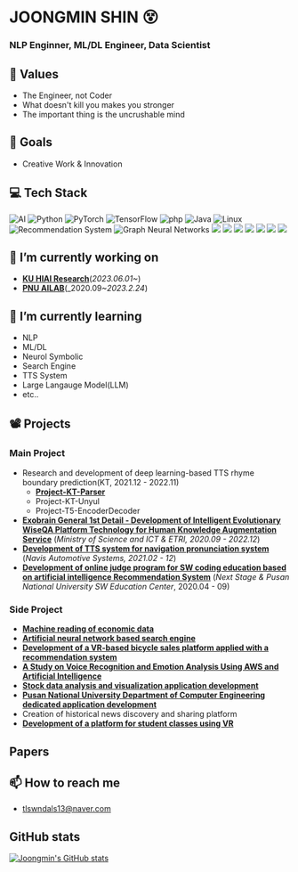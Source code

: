 # JOONGMIN SHIN 😵

### NLP Enginner, ML/DL Engineer, Data Scientist

## 🧠 Values 
* The Engineer, not Coder
* What doesn't kill you makes you stronger
* The important thing is the uncrushable mind

## 🥅 Goals
* Creative Work & Innovation

## 💻 Tech Stack 

<img alt="AI" src ="https://img.shields.io/badge/AI-F37626?logo=Jupyter&logoColor=white"/>  <img alt="Python" src ="https://img.shields.io/badge/Python-3776AB.svg?logo=Python&logoColor=white"/> <img alt="PyTorch" src ="https://img.shields.io/badge/PyTorch-EE4C2C.svg?logo=PyTorch&logoColor=white"/> <img alt="TensorFlow" src ="https://img.shields.io/badge/TensorFlow-FF6F00.svg?logo=TensorFlow&logoColor=white"/> <img alt="php" src ="https://img.shields.io/badge/php-777BB4.svg?logo=php&logoColor=white"/> <img alt="Java" src ="https://img.shields.io/badge/Java-007396.svg?logo=Java&logoColor=white"/> <img alt="Linux" src ="https://img.shields.io/badge/Linux-FCC624.svg?logo=Linux&logoColor=white"/> <img alt=" Recommendation System" src ="https://img.shields.io/badge/Recommendation System-252B2D?logo=Nucleo&logoColor=white"/> <img alt="Graph Neural Networks" src ="https://img.shields.io/badge/Graph Neural Networks-1A2477?logo=GraphQL&logoColor=white"/> <img src="https://img.shields.io/badge/MySQL-4479A1?logo=mysql&logoColor=white"> <img src="https://img.shields.io/badge/Docker-2496ED?logo=Docker&logoColor=white"> <img src="https://img.shields.io/badge/Kubernetes-326CE5?logo=Kubernetes&logoColor=white"> <img src="https://img.shields.io/badge/Transformer-DD0B78?logo=Starship&logoColor=white"> <img src="https://img.shields.io/badge/NLP-E50914?logo=netflix&logoColor=white"> <img src="https://img.shields.io/badge/Machine Learning-D9272E?logo=mega&logoColor=white"> <img src="https://img.shields.io/badge/C/C++-00599C?logo=C&logoColor=white"> 

## 🔭 I’m currently working on
- [**KU HIAI Research**](http://hiai.korea.ac.kr/)(_2023.06.01~_)
- [**PNU AILAB**](https://ailab.pusan.ac.kr/ailab/index..do)(_2020.09~_2023.2.24_)

## 🌱 I’m currently learning
- NLP
- ML/DL
- Neurol Symbolic
- Search Engine
- TTS System
- Large Langauge Model(LLM)
- etc..


## 📽️ Projects
### Main Project
* Research and development of deep learning-based TTS rhyme boundary prediction(KT, 2021.12 - 2022.11)
  * [**Project-KT-Parser**](https://github.com/ShinJM-maker/Project-KT-Parser)
  * Project-KT-Unyul
  * Project-T5-EncoderDecoder
* [**Exobrain General 1st Detail - Development of Intelligent Evolutionary WiseQA Platform Technology for Human Knowledge Augmentation Service**](https://github.com/ShinJM-maker/Multi-Paragraph-Machine-Reading-Comprehension-with-Hybrid-Reader-over-Tables-and-main) (_Ministry of Science and ICT & ETRI, 2020.09 - 2022.12_)
* [**Development of TTS system for navigation pronunciation system**](https://github.com/ShinJM-maker/Development-of-TTS-system-for-navigation-pronunciation-system) (_Navis Automotive Systems, 2021.02 - 12_)
* [**Development of online judge program for SW coding education based on artificial intelligence Recommendation System**](https://github.com/ShinJM-maker/AI-based-Online-OJ) (_Next Stage & Pusan National University SW Education Center_, 2020.04 - 09)

### Side Project
* [**Machine reading of economic data**](https://github.com/ShinJM-maker/Machine-reading-of-economic-data)
* [**Artificial neural network based search engine**](https://github.com/ShinJM-maker/Artificial-neural-network-based-search-engine)
* [**Development of a VR-based bicycle sales platform applied with a recommendation system**](https://github.com/ShinJM-maker/Development-of-a-VR-based-bicycle-sales-platform-applied-with-a-recommendation-system)
* [**A Study on Voice Recognition and Emotion Analysis Using AWS and Artificial Intelligence**](https://github.com/ShinJM-maker/A-Study-on-Voice-Recognition-and-Emotion-Analysis-Using-AWS-and-Artificial-Intelligence)
* [**Stock data analysis and visualization application development**](https://github.com/ShinJM-maker/Stock-Analyze)
* [**Pusan National University Department of Computer Engineering dedicated application development**](https://github.com/ShinJM-maker/Pusan-National-University-Department-of-Computer-Engineering-dedicated-application-development)
* Creation of historical news discovery and sharing platform
* [**Development of a platform for student classes using VR**](https://github.com/)

## Papers

## 📫 How to reach me
- tlswndals13@naver.com

## GitHub stats
[![Joongmin's GitHub stats](https://github-readme-stats.vercel.app/api?username=ShinJM-maker)](https://github.com/깃허브아이디/github-readme-stats)

<!--
**ShinJM-maker/ShinJM-maker** is a ✨ _special_ ✨ repository because its `README.md` (this file) appears on your GitHub profile.

Here are some ideas to get you started:

- 🔭 I’m currently working on ...
- 🌱 I’m currently learning ...
- 👯 I’m looking to collaborate on ...
- 🤔 I’m looking for help with ...
- 💬 Ask me about ...
- 📫 How to reach me: ...
- 😄 Pronouns: ...
- ⚡ Fun fact: ...
-->
